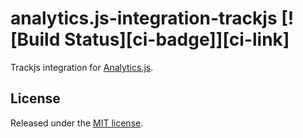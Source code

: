 # analytics.js-integration-trackjs [![Build Status][ci-badge]][ci-link]

Trackjs integration for [Analytics.js][].

## License

Released under the [MIT license](LICENSE).


[Analytics.js]: https://segment.com/docs/libraries/analytics.js/
